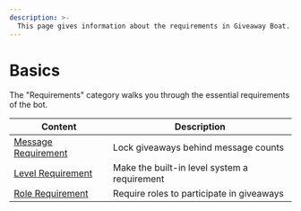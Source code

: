 ```yaml
---
description: >-
  This page gives information about the requirements in Giveaway Boat.
---
```


# Basics

The "Requirements" category walks you through the essential requirements of the bot.

| Content                             | Description                                  |
| ----------------------------------- | -------------------------------------------- |
| [Message Requirement](./message.md) | Lock giveaways behind message counts         |
| [Level Requirement](./level.md)     | Make the built-in level system a requirement |
| [Role Requirement](./role.md)       | Require roles to participate in giveaways    |
